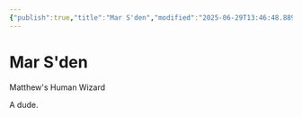 ```yaml
---
{"publish":true,"title":"Mar S'den","modified":"2025-06-29T13:46:48.889-07:00","cssclasses":""}
---
```




# Mar S'den

Matthew's Human Wizard

A dude.
